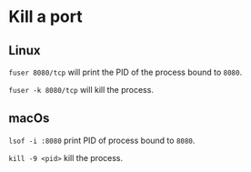 # Kill a port

## Linux

`fuser 8080/tcp` will print the PID of the process bound to `8080`.

`fuser -k 8080/tcp` will kill the process. 

## macOs

`lsof -i :8080` print PID of process bound to `8080`.  

`kill -9 <pid>` kill the process.
